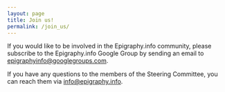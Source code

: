 ```yaml
---
layout: page
title: Join us!
permalink: /join_us/
---
```


If you would like to be involved in the Epigraphy.info community, please subscribe to the Epigraphy.info Google Group by sending an email to [epigraphyinfo@googlegroups.com](mailto:epigraphyinfo@googlegroups.com).

 <!--  link does not work [https://groups.google.com/g/epigraphyinfo](https://groups.google.com/g/epigraphyinfo)-->

If you have any questions to the members of the Steering Committee, you can reach them via <a href = "mailto: info@epigraphy.info">info@epigraphy.info</a>. 
